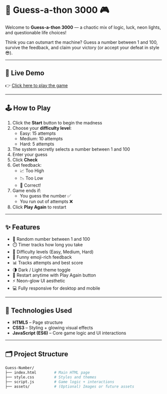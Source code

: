 # 🔢 Guess-a-thon 3000 🎮

Welcome to **Guess-a-thon 3000** — a chaotic mix of logic, luck, neon lights, and questionable life choices!

Think you can outsmart the machine? Guess a number between 1 and 100, survive the feedback, and claim your victory (or accept your defeat in style 😎).

---

## 🔗 Live Demo

👉 [Click here to play the game](https://18anujsharma.github.io/Guess-Number/)

---

## 🕹️ How to Play

1. Click the **Start** button to begin the madness
2. Choose your **difficulty level**:
   - Easy: 15 attempts
   - Medium: 10 attempts
   - Hard: 5 attempts
3. The system secretly selects a number between 1 and 100
4. Enter your guess
5. Click **Check**
6. Get feedback:
   - 📈 Too High
   - 📉 Too Low
   - 🎉 Correct!
7. Game ends if:
   - You guess the number ✅
   - You run out of attempts ❌
8. Click **Play Again** to restart

---

## ✨ Features

- 🎯 Random number between 1 and 100
- ⏱️ Timer tracks how long you take
- 🔄 Difficulty levels (Easy, Medium, Hard)
- 💬 Funny emoji-rich feedback
- 📊 Tracks attempts and best score
- 🌗 Dark / Light theme toggle
- 🔁 Restart anytime with Play Again button
- ⚡ Neon-glow UI aesthetic
- 💻 Fully responsive for desktop and mobile

---

## 🧠 Technologies Used

- **HTML5** – Page structure
- **CSS3** – Styling + glowing visual effects
- **JavaScript (ES6)** – Core game logic and UI interactions

---

## 🗂️ Project Structure

```bash
Guess-Number/
├── index.html        # Main HTML page
├── style.css         # Styles and themes
├── script.js         # Game logic + interactions
├── assets/           # (Optional) Images or future assets
